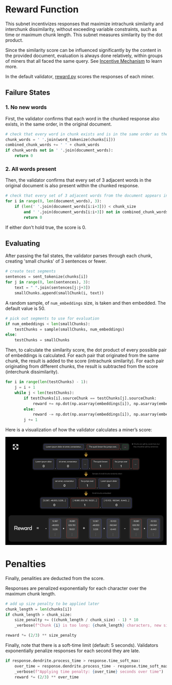 # Reward Function

This subnet incentivizes responses that maximize intrachunk similarity and interchunk dissimilarity, without exceeding variable constraints, such as time or maximum chunk length. This subnet measures similarity by the dot product.

Since the similarity score can be influenced significantly by the content in the provided document, evaluation is always done relatively, within groups of miners that all faced the same query. See [Incentive Mechanism](./incentive_mechanism.md) to learn more.

In the default validator, [reward.py](../chunking/validator/reward.py) scores the responses of each miner.

## Failure States

### 1. No new words
First, the validator confirms that each word in the chunked response also exists, in the same order, in the original document.
```python
# check that every word in chunk exists and is in the same order as the source document
chunk_words = ' '.join(word_tokenize(chunks[i]))
combined_chunk_words += ' ' + chunk_words
if chunk_words not in ' '.join(document_words):
    return 0
```
### 2. All words present
Then, the validator confirms that every set of 3 adjacent words in the original document is also present within the chunked response.
```python
# check that every set of 3 adjacent words from the document appears in the chunks
for i in range(0, len(document_words), 3):
    if (len(' '.join(document_words[i:i+3])) < chunk_size
        and ' '.join(document_words[i:i+3]) not in combined_chunk_words):
        return 0
```

If either don't hold true, the score is 0.

## Evaluating

After passing the fail states, the validator parses through each chunk, creating 'small chunks' of 3 sentences or fewer.

```python
# create test segments
sentences = sent_tokenize(chunks[i])
for j in range(0, len(sentences), 3):
    text = " ".join(sentences[j:j+3])
    smallChunks.append(smallChunk(i, text))
```

A random sample, of `num_embeddings` size, is taken and then embedded. The default value is 50.

```python
# pick out segments to use for evaluation
if num_embeddings < len(smallChunks):
    testChunks = sample(smallChunks, num_embeddings)
else:
    testChunks = smallChunks
```

Then, to calculate the similarity score, the dot product of every possible pair of embeddings is calculated. For each pair that originated from the same chunk, the result is added to the score (intrachunk similarity). For each pair originating from different chunks, the result is subtracted from the score (interchunk dissimilarity).

```python
for i in range(len(testChunks) - 1):
    j = i + 1
    while j < len(testChunks):
        if testChunks[i].sourceChunk == testChunks[j].sourceChunk:
            reward += np.dot(np.asarray(embeddings[i]), np.asarray(embeddings[j]))
        else:
            reward -= np.dot(np.asarray(embeddings[i]), np.asarray(embeddings[j]))
        j += 1  
```

Here is a visualization of how the validator calculates a miner’s score:

![evaluations](../assets/evaluations.png)

# Penalties

Finally, penalities are deducted from the score.

Responses are penalized exponentially for each character over the maximum chunk length.
```python
# add up size penalty to be applied later
chunk_length = len(chunks[i])
if chunk_length > chunk_size:            
    size_penalty += ((chunk_length / chunk_size) - 1) * 10            
    _verbose(f"Chunk {i} is too long: {chunk_length} characters, new size penalty: {size_penalty}")     

```
```python
reward *= (2/3) ** size_penalty  
```


Finally, note that there is a soft-time limit (default: 5 seconds). Validators exponentially penalize responses for each second they are late.
```python
if response.dendrite.process_time > response.time_soft_max:
    over_time = response.dendrite.process_time - response.time_soft_max
    _verbose(f"Applying time penalty: {over_time} seconds over time")
    reward *= (2/3) ** over_time
```